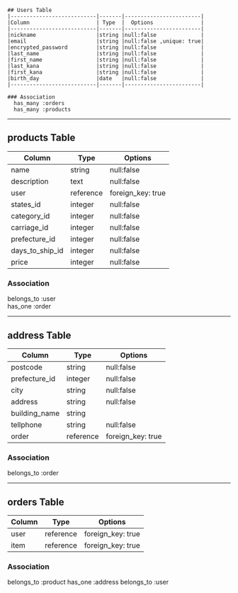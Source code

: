     ## Users Table
    |---------------------------|-------|------------------------|
    |Column                     | Type  |  Options               | 
    |---------------------------|-------|------------------------|
    |nickname                   |string |null:false              |
    |email                      |string |null:false ,unique: true|
    |encrypted_password         |string |null:false              |
    |last_name                  |string |null:false              |
    |first_name                 |string |null:false              |
    |last_kana                  |string |null:false              |
    |first_kana                 |string |null:false              |
    |birth_day                  |date   |null:false              |
    |---------------------------|-------|------------------------|

    ### Association
      has_many :orders
      has_many :products


----------------------------- ----------------------------- -----------------------------

## products Table

| Column        |Type     | Options           |
|---------------|---------|-------------------|
|name           |string   |null:false         |
|description    |text     |null:false         |
|user           |reference|foreign_key: true  |
|states_id      |integer  |null:false         |
|category_id    |integer  |null:false         |
|carriage_id    |integer  |null:false         |
|prefecture_id  |integer  |null:false         |
|days_to_ship_id|integer  |null:false         |
|price          |integer  |null:false         |

### Association
  belongs_to :user  
  has_one :order

----------------------------- ----------------------------- -----------------------------
## address Table

|Column        |Type     |Options            |
|--------------|---------|-------------------|
|postcode      |string   |null:false         |
|prefecture_id |integer  |null:false         |
|city          |string   |null:false         |
|address       |string   |null:false         |
|building_name |string   |                   |
|tellphone     |string   |null:false         |
|order         |reference|foreign_key: true  |


### Association
  belongs_to :order
  
   
  ----------------------------- ----------------------------- -----------------------------
## orders Table

|Column     |Type     |Options                 |
|-----------|---------|------------------------|
|user       |reference|foreign_key: true       |
|item       |reference|foreign_key: true       |

### Association
  belongs_to :product
  has_one :address
  belongs_to :user

